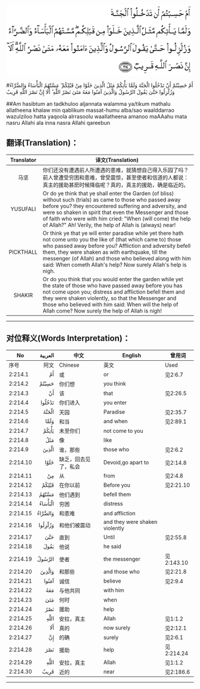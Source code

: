 ![002:214](images/002_214.gif)

#أَمْ حَسِبْتُمْ أَنْ تَدْخُلُوا الْجَنَّةَ وَلَمَّا يَأْتِكُمْ مَثَلُ الَّذِينَ خَلَوْا مِنْ قَبْلِكُمْ ۖ مَسَّتْهُمُ الْبَأْسَاءُ وَالضَّرَّاءُ وَزُلْزِلُوا حَتَّىٰ يَقُولَ الرَّسُولُ وَالَّذِينَ آمَنُوا مَعَهُ مَتَىٰ نَصْرُ اللَّهِ ۗ أَلَا إِنَّ نَصْرَ اللَّهِ قَرِيبٌ 

##Am hasibtum an tadkhuloo aljannata walamma ya/tikum mathalu allatheena khalaw min qablikum massat-humu alba/sao waalddarrao wazulziloo hatta yaqoola alrrasoolu waallatheena amanoo maAAahu mata nasru Allahi ala inna nasra Allahi qareebun 

## 翻译(Translation)：

| Translator | 译文(Translation)                                            |
| :--------: | ------------------------------------------------------------ |
|    马坚    | 你们还没有遭遇前人所遭遇的患难，就猜想自己得入乐园了吗？前人曾遭受穷困和患难，曾受震惊，甚至使者和信道的人都说：真主的援助甚麽时候降临呢？真的，真主的援助，确是临近的。 |
|  YUSUFALI  | Or do ye think that ye shall enter the Garden (of bliss) without such (trials) as came to those who passed away before you? they encountered suffering and adversity, and were so shaken in spirit that even the Messenger and those of faith who were with him cried: "When (will come) the help of Allah?" Ah! Verily, the help of Allah is (always) near! |
| PICKTHALL  | Or think ye that ye will enter paradise while yet there hath not come unto you the like of (that which came to) those who passed away before you? Affliction and adversity befell them, they were shaken as with earthquake, till the messenger (of Allah) and those who believed along with him said: When cometh Allah's help? Now surely Allah's help is nigh. |
|   SHAKIR   | Or do you think that you would enter the garden while yet the state of those who have passed away before you has not come upon you; distress and affliction befell them and they were shaken violently, so that the Messenger and those who believed with him said: When will the help of Allah come? Now surely the help of Allah is nigh! |

---

## 对位释义(Words Interpretation)：

| No   | العربية | 中文    | English | 曾用词 |
| ---- | ------: | ------- | ------- | ------ |
| 序号 |    阿文 | Chinese | 英文    | Used   |
| 2:214.1  | أَمْ      | 或                   | or                             | 见2:6.7    |
| 2:214.2  | حَسِبْتُمْ   | 你们想               | you think                      |            |
| 2:214.3  | أَنْ      | 该                   | that                           | 见2:26.5   |
| 2:214.4  | تَدْخُلُوا  | 你们进入             | you enter                      |            |
| 2:214.5  | الْجَنَّةَ   | 天园                 | Paradise                       | 见2:35.7   |
| 2:214.6  | وَلَمَّا    | 和当                 | and when                       | 见2:89.1   |
| 2:214.7  | يَأْتِكُمْ   | 未至你们             | not come to you                |            |
| 2:214.8  | مَثَلُ     | 像                   | like                           |            |
| 2:214.9  | الَّذِينَ   | 谁，那些             | those who                      | 见2:6.2    |
| 2:214.10 | خَلَوْا    | 缺乏，回去见了，私会 | Devoid,go apart to             | 见2:14.8   |
| 2:214.11 | مِنْ      | 从                   | from                           | 见2:4.8    |
| 2:214.12 | قَبْلِكُمْ   | 在你以前             | Before you                     | 见2:21.10  |
| 2:214.13 | مَسَّتْهُمُ   | 他们遇到             | befell them                    |            |
| 2:214.14 | الْبَأْسَاءُ | 穷困                 | distress                       |            |
| 2:214.15 | وَالضَّرَّاءُ | 和患难               | and affliction                 |            |
| 2:214.16 | وَزُلْزِلُوا | 和他们被震动         | and they were shaken violently |            |
| 2:214.17 | حَتَّىٰ     | 直到                 | Until                          | 见2:55.8   |
| 2:214.18 | يَقُولَ    | 他说                 | he said                        |            |
| 2:214.19 | الرَّسُولُ  | 使者                 | the messenger                  | 见2:143.10 |
| 2:214.20 | وَالَّذِينَ  | 和那些               | and those who                  | 见2:21.8   |
| 2:214.21 | آمَنُوا   | 诚信                 | believe                        | 见2:9.4    |
| 2:214.22 | مَعَهُ     | 与他共同             | with him                       |            |
| 2:214.23 | مَتَىٰ     | 何时                 | when                           |            |
| 2:214.24 | نَصْرُ     | 援助                 | help                           |            |
| 2:214.25 | اللَّهِ    | 安拉，真主           | Allah                          | 见1:1.2    |
| 2:214.26 | أَلَا     | 真的                 | now surely                     | 见2:12.1   |
| 2:214.27 | إِنَّ      | 的确                 | surely                         | 见2:6.1    |
| 2:214.28 | نَصْرَ     | 援助                 | help                           | 见2:214.24 |
| 2:214.29 | اللَّهِ    | 安拉，真主           | Allah                          | 见1:1.2    |
| 2:214.30 | قَرِيبٌ    | 近的                 | near                           | 见2:186.6  |

---
